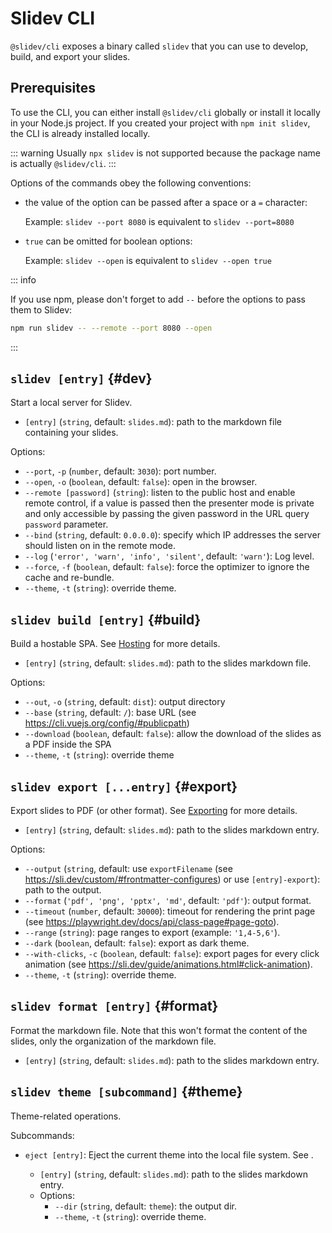 # Slidev CLI

`@slidev/cli` exposes a binary called `slidev` that you can use to develop, build, and export your slides.

## Prerequisites

To use the CLI, you can either install `@slidev/cli` globally or install it locally in your Node.js project. If you created your project with `npm init slidev`, the CLI is already installed locally.

::: warning
Usually `npx slidev` is not supported because the package name is actually `@slidev/cli`.
:::

Options of the commands obey the following conventions:

- the value of the option can be passed after a space or a `=` character:

  Example: `slidev --port 8080` is equivalent to `slidev --port=8080`

- `true` can be omitted for boolean options:

  Example: `slidev --open` is equivalent to `slidev --open true`

::: info

If you use npm, please don't forget to add `--` before the options to pass them to Slidev:

```bash
npm run slidev -- --remote --port 8080 --open
```

:::

## `slidev [entry]` {#dev}

Start a local server for Slidev.

- `[entry]` (`string`, default: `slides.md`): path to the markdown file containing your slides.

Options:

- `--port`, `-p` (`number`, default: `3030`): port number.
- `--open`, `-o` (`boolean`, default: `false`): open in the browser.
- `--remote [password]` (`string`): listen to the public host and enable remote control, if a value is passed then the presenter mode is private and only accessible by passing the given password in the URL query `password` parameter.
- `--bind` (`string`, default: `0.0.0.0`): specify which IP addresses the server should listen on in the remote mode.
- `--log` (`'error', 'warn', 'info', 'silent'`, default: `'warn'`): Log level.
- `--force`, `-f` (`boolean`, default: `false`): force the optimizer to ignore the cache and re-bundle.
- `--theme`, `-t` (`string`): override theme.

## `slidev build [entry]` {#build}

Build a hostable SPA. See [Hosting](../guide/hosting) for more details.

- `[entry]` (`string`, default: `slides.md`): path to the slides markdown file.

Options:

- `--out`, `-o` (`string`, default: `dist`): output directory
- `--base` (`string`, default: `/`): base URL (see https://cli.vuejs.org/config/#publicpath)
- `--download` (`boolean`, default: `false`): allow the download of the slides as a PDF inside the SPA
- `--theme`, `-t` (`string`): override theme

## `slidev export [...entry]` {#export}

Export slides to PDF (or other format). See [Exporting](../guide/exporting) for more details.

- `[entry]` (`string`, default: `slides.md`): path to the slides markdown entry.

Options:

- `--output` (`string`, default: use `exportFilename` (see https://sli.dev/custom/#frontmatter-configures) or use `[entry]-export`): path to the output.
- `--format` (`'pdf', 'png', 'pptx', 'md'`, default: `'pdf'`): output format.
- `--timeout` (`number`, default: `30000`): timeout for rendering the print page (see https://playwright.dev/docs/api/class-page#page-goto).
- `--range` (`string`): page ranges to export (example: `'1,4-5,6'`).
- `--dark` (`boolean`, default: `false`): export as dark theme.
- `--with-clicks`, `-c` (`boolean`, default: `false`): export pages for every click animation (see https://sli.dev/guide/animations.html#click-animation).
- `--theme`, `-t` (`string`): override theme.

## `slidev format [entry]` {#format}

Format the markdown file. Note that this won't format the content of the slides, only the organization of the markdown file.

- `[entry]` (`string`, default: `slides.md`): path to the slides markdown entry.

## `slidev theme [subcommand]` {#theme}

Theme-related operations.

Subcommands:

- `eject [entry]`: Eject the current theme into the local file system. See <LinkInline link="feature/eject-theme" />.
  - `[entry]` (`string`, default: `slides.md`): path to the slides markdown entry.
  - Options:
    - `--dir` (`string`, default: `theme`): the output dir.
    - `--theme`, `-t` (`string`): override theme.

